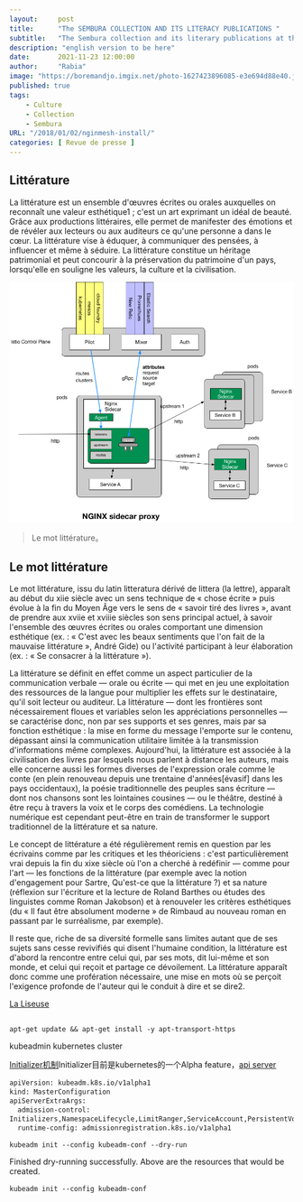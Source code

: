 ```yaml
---
layout:     post 
title:      "The SEMBURA COLLECTION AND ITS LITERACY PUBLICATIONS "
subtitle:   "The Sembura collection and its literary publications at the Royal Academy"
description: "english version to be here"
date:       2021-11-23 12:00:00
author:     "Rabia"
image: "https://boremandjo.imgix.net/photo-1627423896085-e3e694d88e40.jpg"
published: true
tags:
    - Culture 
    - Collection
    - Sembura
URL: "/2018/01/02/nginmesh-install/"
categories: [ Revue de presse ]
---
```


## Littérature

La littérature est un ensemble d'œuvres écrites ou orales auxquelles on reconnaît une valeur esthétique1 ; c'est un art exprimant un idéal de beauté. Grâce aux productions littéraires, elle permet de manifester des émotions et de révéler aux lecteurs ou aux auditeurs ce qu'une personne a dans le cœur. La littérature vise à éduquer, à communiquer des pensées, à influencer et même à séduire. La littérature constitue un héritage patrimonial et peut concourir à la préservation du patrimoine d'un pays, lorsqu'elle en souligne les valeurs, la culture et la civilisation.

<!--more-->
![Nginmesh sidecar proxy](https://raw.githubusercontent.com/nginmesh/nginmesh/master/images/nginx_sidecar.png)

> Le mot littérature。

## Le mot littérature

Le mot littérature, issu du latin litteratura dérivé de littera (la lettre), apparaît au début du xiie siècle avec un sens technique de « chose écrite » puis évolue à la fin du Moyen Âge vers le sens de « savoir tiré des livres », avant de prendre aux xviie et xviiie siècles son sens principal actuel, à savoir l'ensemble des œuvres écrites ou orales comportant une dimension esthétique (ex. : « C'est avec les beaux sentiments que l'on fait de la mauvaise littérature », André Gide) ou l'activité participant à leur élaboration (ex. : « Se consacrer à la littérature »).

La littérature se définit en effet comme un aspect particulier de la communication verbale — orale ou écrite — qui met en jeu une exploitation des ressources de la langue pour multiplier les effets sur le destinataire, qu'il soit lecteur ou auditeur. La littérature — dont les frontières sont nécessairement floues et variables selon les appréciations personnelles — se caractérise donc, non par ses supports et ses genres, mais par sa fonction esthétique : la mise en forme du message l'emporte sur le contenu, dépassant ainsi la communication utilitaire limitée à la transmission d'informations même complexes. Aujourd'hui, la littérature est associée à la civilisation des livres par lesquels nous parlent à distance les auteurs, mais elle concerne aussi les formes diverses de l'expression orale comme le conte (en plein renouveau depuis une trentaine d'années[évasif] dans les pays occidentaux), la poésie traditionnelle des peuples sans écriture — dont nos chansons sont les lointaines cousines — ou le théâtre, destiné à être reçu à travers la voix et le corps des comédiens. La technologie numérique est cependant peut-être en train de transformer le support traditionnel de la littérature et sa nature.

Le concept de littérature a été régulièrement remis en question par les écrivains comme par les critiques et les théoriciens : c'est particulièrement vrai depuis la fin du xixe siècle où l'on a cherché à redéfinir — comme pour l'art — les fonctions de la littérature (par exemple avec la notion d'engagement pour Sartre, Qu'est-ce que la littérature ?) et sa nature (réflexion sur l'écriture et la lecture de Roland Barthes ou études des linguistes comme Roman Jakobson) et à renouveler les critères esthétiques (du « Il faut être absolument moderne » de Rimbaud au nouveau roman en passant par le surréalisme, par exemple).

Il reste que, riche de sa diversité formelle sans limites autant que de ses sujets sans cesse revivifiés qui disent l'humaine condition, la littérature est d'abord la rencontre entre celui qui, par ses mots, dit lui-même et son monde, et celui qui reçoit et partage ce dévoilement. La littérature apparaît donc comme une profération nécessaire, une mise en mots où se perçoit l'exigence profonde de l'auteur qui le conduit à dire et se dire2.

[La Liseuse](https://fr.wikipedia.org/wiki/Jean-Honor%C3%A9_Fragonard)


```

```


```
apt-get update && apt-get install -y apt-transport-https

```
kubeadmin kubernetes cluster

[Initializer机制](https://kubernetes.io/docs/admin/extensible-admission-controllers/#initializers)Initializer目前是kubernetes的一个Alpha feature，[api server](https://kubernetes.io/docs/admin/extensible-admission-controllers/#enable-initializers-alpha-feature)

```
apiVersion: kubeadm.k8s.io/v1alpha1
kind: MasterConfiguration
apiServerExtraArgs:
  admission-control: Initializers,NamespaceLifecycle,LimitRanger,ServiceAccount,PersistentVolumeLabel,DefaultStorageClass,ValidatingAdmissionWebhook,ResourceQuota,DefaultTolerationSeconds,MutatingAdmissionWebhook
  runtime-config: admissionregistration.k8s.io/v1alpha1
```

```
kubeadm init --config kubeadm-conf --dry-run
```
Finished dry-running successfully. Above are the resources that would be created.

```
kubeadm init --config kubeadm-conf
```


```